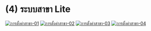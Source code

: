 # (4)    ระบบสาขา Lite

[![การตั้งค่าสาขา-01](/images/การตั้งค่าสาขา-01.jpg)](/images/การตั้งค่าสาขา-01.jpg)
[![การตั้งค่าสาขา-02](/images/การตั้งค่าสาขา-02.jpg)](/images/การตั้งค่าสาขา-02.jpg)
[![การตั้งค่าสาขา-03](/images/การตั้งค่าสาขา-03.jpg)](/images/การตั้งค่าสาขา-03.jpg)
[![การตั้งค่าสาขา-04](/images/การตั้งค่าสาขา-04.jpg)](/images/การตั้งค่าสาขา-04.jpg)  

